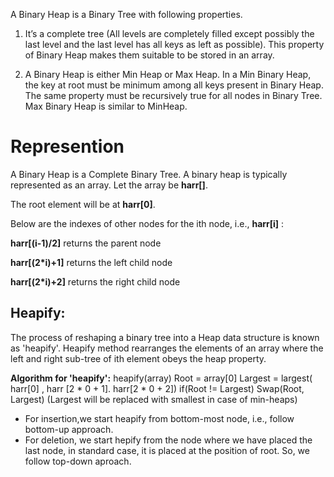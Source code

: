 A Binary Heap is a Binary Tree with following properties.
1) It’s a complete tree (All levels are completely filled except possibly the last level and the last level has all keys as left as possible). This property of Binary Heap makes them suitable to be stored in an array.

2) A Binary Heap is either Min Heap or Max Heap. In a Min Binary Heap, the key at root must be minimum among all keys present in Binary Heap. The same property must be recursively true for all nodes in Binary Tree. Max Binary Heap is similar to MinHeap.

# Represention
A Binary Heap is a Complete Binary Tree. A binary heap is typically represented as an array.
Let the array be **harr[]**.

The root element will be at **harr[0]**.

Below are the indexes of other nodes for the ith node, i.e., **harr[i]** :

**harr[(i-1)/2]**	returns the parent node

**harr[(2*i)+1]** returns the left child node

**harr[(2*i)+2]** 	returns the right child node


## Heapify:
The process of reshaping a binary tree into a Heap data structure is known as 'heapify'.
Heapify method rearranges the elements of an array where the left and right sub-tree of ith element obeys the heap property.

**Algorithm for 'heapify':**
heapify(array)
   Root = array[0]
   Largest = largest( harr[0] , harr [2 * 0 + 1]. harr[2 * 0 + 2])
   if(Root != Largest)
       Swap(Root, Largest)
(Largest will be replaced with smallest in case of min-heaps)

- For insertion,we start heapify from bottom-most node, i.e., follow bottom-up approach.
- For deletion, we start hepify from the node where we have placed the last node, in standard case, it is placed at the position of root. So, we follow top-down aproach.
